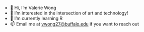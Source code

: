 - 👋 Hi, I’m Valerie Wong
- 👀 I’m interested in the intersection of art and technology!
- 🌱 I’m currently learning R
- 📫 Email me at vwong27@buffalo.edu if you want to reach out

<!---
vwong175/vwong175 is a ✨ special ✨ repository because its `README.md` (this file) appears on your GitHub profile.
You can click the Preview link to take a look at your changes.
--->
